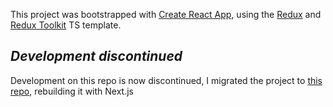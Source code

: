  
This project was bootstrapped with [Create React App](https://github.com/facebook/create-react-app), using the [Redux](https://redux.js.org/) and [Redux Toolkit](https://redux-toolkit.js.org/) TS template.

## ***Development discontinued***

Development on this repo is now discontinued, I migrated the project to [this repo](https://github.com/filippo-floramo/emission-s2i), rebuilding it with Next.js
